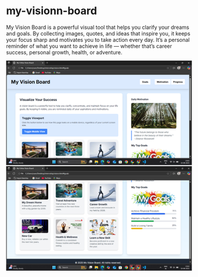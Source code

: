 # my-visionn-board
My Vision Board is a powerful visual tool that helps you clarify your dreams and goals. By collecting images, quotes, and ideas that inspire you, it keeps your focus sharp and motivates you to take action every day. It’s a personal reminder of what you want to achieve in life — whether that’s career success, personal growth, health, or adventure.




![image alt](https://github.com/Srividhyadiya/my-visionn-board/blob/main/Screenshot%20(414).png?raw=true)
![image alt](https://github.com/Srividhyadiya/my-visionn-board/blob/main/Screenshot%20(415).png?raw=true)
